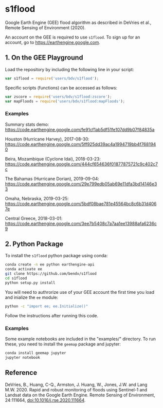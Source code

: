 # s1flood

Google Earth Engine (GEE) flood algorithm as described in DeVries et al., Remote Sensing of Environment (2020).

An account on the GEE is required to use `s1flood`. To sign up for an account, go to https://earthengine.google.com.

## 1. On the GEE Playground

Load the repository by including the following line in your script:

```javascript
var s1flood = require('users/bdv/s1flood');
```

Specific scripts (functions) can be accessed as follows:

```javascript
var zscore = require('users/bdv/s1flood:zscore');
var mapFloods = require('users/bdv/s1flood:mapFloods');
```

### Examples

Summary stats demo: https://code.earthengine.google.com/fe91cf1ab5df51fe107dd9b07f84835a  

Houston (Hurricane Harvey), 2017-08-30: https://code.earthengine.google.com/5ff925dd39ac4a1994719bb4f7681940  

Beira, Mozambique (Cyclone Idai), 2018-03-23: https://code.earthengine.google.com/444cf654636f01877875721c9c402c7c  

The Bahamas (Hurricane Dorian), 2019-09-04: https://code.earthengine.google.com/29e799edb05ab69e11dfa3bd14146e33  

Omaha, Nebraska, 2019-03-25: https://code.earthengine.google.com/5bdf08bae781e45564bc8c6b31d4067e  

Central Greece, 2018-03-01: https://code.earthengine.google.com/3ee7b5408c7a7aa1ee13988afa6236c9  

## 2. Python Package

To install the `s1flood` python package using conda:

```bash
conda create -n ee python earthengine-api
conda activate ee
git clone https://github.com/bendv/s1flood
cd s1flood
python setup.py install
```

You will need to authrorize use of your GEE account the first time you load and inialize the `ee` module:

```bash
python -c "import ee; ee.Initialize()"
```

Follow the instructions after running this code.

### Examples

Some example notebooks are included in the "examples/" directory. To run these, you need to install the `geemap` package and jupyter:

```bash
conda install geemap jupyter
jupyter notebook
```

## Reference

DeVries, B., Huang, C-Q., Armston, J. Huang, W., Jones, J.W. and Lang M.W. 2020. Rapid and robust monitoring of floods using Sentinel-1 and Landsat data on the Google Earth Engine. Remote Sensing of Environment, 24:111664,  [doi:10.1016/j.rse.2020.111664](10.https://doi.org/10.1016/j.rse.2020.111664).

